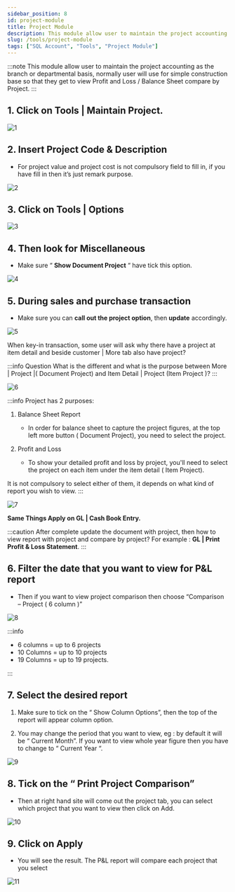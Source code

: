```yaml
---
sidebar_position: 8
id: project-module
title: Project Module
description: This module allow user to maintain the project accounting as the branch or departmental basis, normally user will use for simple construction base so that they get to view Profit and Loss / Balance Sheet compare by Project.
slug: /tools/project-module
tags: ["SQL Account", "Tools", "Project Module"]
---
```


:::note
This module allow user to maintain the project accounting as the branch or departmental basis, normally user will use for simple construction base so that they get to view Profit and Loss / Balance Sheet compare by Project.
:::

## 1. Click on **Tools | Maintain Project.**

![1](/img/tools/project-module/1.png)

## 2. Insert **Project Code & Description**

- For project value and project cost is not compulsory field to fill in, if you have fill in then it’s just remark purpose.

![2](/img/tools/project-module/2.png)

## 3. Click on **Tools | Options**

![3](/img/tools/project-module/3.png)

## 4. Then look for **Miscellaneous**

- Make sure “ **Show Document Project** “ have tick this option.

![4](/img/tools/project-module/4.png)

## 5. During **sales and purchase** transaction

- Make sure you can **call out the project option**, then **update** accordingly.

![5](/img/tools/project-module/5.png)

When key-in transaction, some user will ask why there have a project at item detail and beside customer | More tab also have project?

:::info Question
What is the different and what is the purpose between More | Project |( Document Project) and Item Detail | Project (Item Project )?
:::

![6](/img/tools/project-module/6.png)

:::info
Project has 2 purposes:

1. Balance Sheet Report

    - In order for balance sheet to capture the project figures, at the top left more button ( Document Project), you need to select the project.

2. Profit and Loss

    - To show your detailed profit and loss by project, you'll need to select the project on each item under the item detail ( Item Project).

It is not compulsory to select either of them, it depends on what kind of report you wish to view.
:::

![7](/img/tools/project-module/7.png)

**Same Things Apply on GL | Cash Book Entry.**

:::caution
After complete update the document with project, then how to view report with project and compare by project? For example : **GL | Print Profit & Loss Statement**.
:::

## 6. Filter the date that you want to view for P&L report

- Then if you want to view project comparison then choose “Comparison – Project ( 6 column )”

![8](/img/tools/project-module/8.png)

:::info

- 6 columns = up to 6 projects
- 10 Columns = up to 10 projects
- 19 Columns = up to 19 projects.

:::

## 7. Select the desired report

1. Make sure to tick on the “ Show Column Options”, then the top of the report will appear column option.

2. You may change the period that you want to view, eg : by default it will be “ Current Month”. If you want to view whole year figure then you have to change to “ Current Year “.

![9](/img/tools/project-module/9.png)

## 8. Tick on the “ Print Project Comparison”

- Then at right hand site will come out the project tab, you can select which project that you want to view then click on Add.

![10](/img/tools/project-module/10.png)

## 9.  Click on Apply

- You will see the result. The P&L report will compare each project that you select

![11](/img/tools/project-module/11.png)
